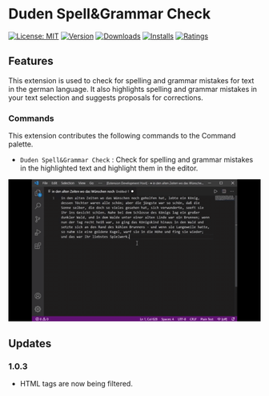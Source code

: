 # Duden Spell&Grammar Check

[![License: MIT](https://img.shields.io/badge/License-MIT-brightgreen.svg)](https://opensource.org/licenses/MIT)
[![Version](https://vsmarketplacebadge.apphb.com/version-short/Captain-Arni.duden-spell-grammar-check.svg)](https://github.com/CaptainArni/vscode-duden-spell-grammar-check)
[![Downloads](https://vsmarketplacebadge.apphb.com/downloads/Captain-Arni.duden-spell-grammar-check.svg)](https://github.com/CaptainArni/vscode-duden-spell-grammar-check)
[![Installs](https://vsmarketplacebadge.apphb.com/installs/Captain-Arni.duden-spell-grammar-check.svg)](https://github.com/CaptainArni/vscode-duden-spell-grammar-check)
[![Ratings](https://vsmarketplacebadge.apphb.com/rating-short/Captain-Arni.duden-spell-grammar-check.svg)](https://github.com/CaptainArni/vscode-duden-spell-grammar-check)

## Features

This extension is used to check for spelling and grammar mistakes for text in the german language. It also highlights spelling and grammar mistakes in your text selection and suggests proposals for corrections.

### Commands

This extension contributes the following commands to the Command palette.

- `Duden Spell&Grammar Check` : Check for spelling and grammar mistakes in the highlighted text and highlight them in the editor.

![Preview](https://raw.githubusercontent.com/CaptainArni/vscode-duden-spell-grammar-check/main/assets/duden.gif)

## Updates

### 1.0.3

- HTML tags are now being filtered.